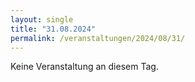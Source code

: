 ```yaml
---
layout: single
title: "31.08.2024"
permalink: /veranstaltungen/2024/08/31/
---
```


Keine Veranstaltung an diesem Tag.
